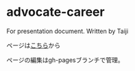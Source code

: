 # advocate-career
For presentation document.
Written by Taiji

ページは[こちら](https://taijihagino.github.io/advocate-career/)から

ページの編集はgh-pagesブランチで管理。
